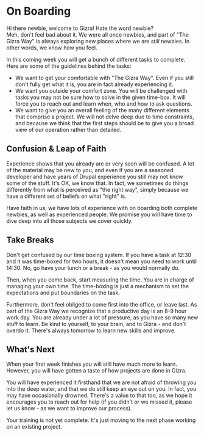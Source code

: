 # On Boarding

Hi there newbie, welcome to Gizra! Hate the word newbie?   
Meh, don't feel bad about it. We were all once newbies, and part of "The Gizra Way" is always exploring new places where we are _still_ newbies. In other words, we know how you feel.

In this coming week you will get a bunch of different tasks to complete. Here are some of the guidelines behind the tasks:

* We want to get your comfortable with "The Gizra Way". Even if you still don't fully get what it is, you are in fact already experiencing it.
* We want you outside your comfort zone. You will be challenged with tasks you may not be sure how to solve in the given time-box. It will force you to reach out and learn when, who and how to ask questions.
* We want to give you an overall feeling of the many different elements that comprise a project. We will not delve deep due to time constraints, and because we think that the first steps should be to give you a broad view of our operation rather than detailed.

## Confusion & Leap of Faith

Experience shows that you already are or very soon will be confused. A lot of the material may be new to you, and even if you are a seasoned developer and have years of Drupal experience you still may not know some of the stuff. It's OK, we know that. In fact, we sometimes do things differently from what is perceived as "the right way", simply because we have a different set of beliefs on what "right" is.

Have faith in us, we have lots of experience with on boarding both complete newbies, as well as experienced people. We promise you will have time to dive deep into all those subjects we cover quickly.

## Take Breaks

Don't get confused by our time boxing system. If you have a task at 12:30 and it was time-boxed for two hours, it doesn't mean you need to work until 14:30. No, go have your lunch or a break - as you would normally do.

Then, when you come back, start measuring the time. You are in charge of managing your own time. The time-boxing is just a mechanism to set the expectations and put boundaries on the task.

Furthermore, don't feel obliged to come first into the office, or leave last. As part of the Gizra Way we recognize that a productive day is an 8-9 hour work day. You are already under a lot of pressure, as you have so many new stuff to learn. Be kind to yourself, to your brain, and to Gizra - and don't overdo it. There's always tomorrow to learn new skills and improve.

## What's Next

When your first week finishes you will still have much more to learn. However, you will have gotten a taste of how projects are done in Gizra.

You will have experienced it firsthand that we are not afraid of throwing you into the deep water, and that we do still keep an eye out on you. In fact, you may have occasionally drowned. There's a value to that too, as we hope it encourages you to reach out for help \(if you didn't or we missed it, please let us know - as we want to improve our process\).

Your training is not yet complete. It's just moving to the next phase working on an existing project.

